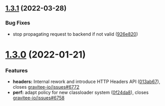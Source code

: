 ## [1.3.1](https://github.com/gravitee-io/gravitee-policy-xml-threat-protection/compare/1.3.0...1.3.1) (2022-03-28)


### Bug Fixes

* stop propagating request to backend if not valid ([926e820](https://github.com/gravitee-io/gravitee-policy-xml-threat-protection/commit/926e82068a9e244e525524fbe4f06f64b1c566be))

# [1.3.0](https://github.com/gravitee-io/gravitee-policy-xml-threat-protection/compare/1.2.1...1.3.0) (2022-01-21)


### Features

* **headers:** Internal rework and introduce HTTP Headers API ([013ab67](https://github.com/gravitee-io/gravitee-policy-xml-threat-protection/commit/013ab6707489a819cd1886340394393e98531a1a)), closes [gravitee-io/issues#6772](https://github.com/gravitee-io/issues/issues/6772)
* **perf:** adapt policy for new classloader system ([0f24da8](https://github.com/gravitee-io/gravitee-policy-xml-threat-protection/commit/0f24da855269059d10a6047de32f8913b0da7f40)), closes [gravitee-io/issues#6758](https://github.com/gravitee-io/issues/issues/6758)
